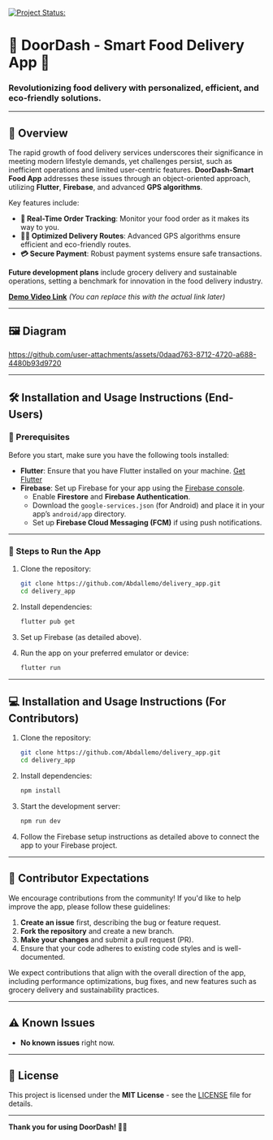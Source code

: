 [![Project Status: ](https://img.shields.io/badge/Project%20Status-%20finsh-green)](https://github.com/Abdallemo/delivery_app)
# 🚗 **DoorDash - Smart Food Delivery App** 🍔

### Revolutionizing food delivery with personalized, efficient, and eco-friendly solutions.

---

## 🌟 **Overview**

The rapid growth of food delivery services underscores their significance in meeting modern lifestyle demands, yet challenges persist, such as inefficient operations and limited user-centric features. **DoorDash-Smart Food App** addresses these issues through an object-oriented approach, utilizing **Flutter**, **Firebase**, and advanced **GPS algorithms**. 

Key features include:

- **🍕 Real-Time Order Tracking**: Monitor your food order as it makes its way to you.
- **🚴‍♂️ Optimized Delivery Routes**: Advanced GPS algorithms ensure efficient and eco-friendly routes.
- **💳 Secure Payment**: Robust payment systems ensure safe transactions.

**Future development plans** include grocery delivery and sustainable operations, setting a benchmark for innovation in the food delivery industry.

[**Demo Video Link**](#) *(You can replace this with the actual link later)*

---

## 🖼️ **Diagram**



https://github.com/user-attachments/assets/0daad763-8712-4720-a688-4480b93d9720



---

## 🛠️ **Installation and Usage Instructions (End-Users)**

### **🔧 Prerequisites**

Before you start, make sure you have the following tools installed:

- **Flutter**: Ensure that you have Flutter installed on your machine. [Get Flutter](https://flutter.dev/docs/get-started/install)
- **Firebase**: Set up Firebase for your app using the [Firebase console](https://console.firebase.google.com/).
  - Enable **Firestore** and **Firebase Authentication**.
  - Download the `google-services.json` (for Android) and place it in your app’s `android/app` directory.
  - Set up **Firebase Cloud Messaging (FCM)** if using push notifications.

---

### **🚀 Steps to Run the App**

1. Clone the repository:

    ```bash
    git clone https://github.com/Abdallemo/delivery_app.git
    cd delivery_app
    ```

2. Install dependencies:

    ```bash
    flutter pub get
    ```

3. Set up Firebase (as detailed above).

4. Run the app on your preferred emulator or device:

    ```bash
    flutter run
    ```

---

## 💻 **Installation and Usage Instructions (For Contributors)**

1. Clone the repository:

    ```bash
    git clone https://github.com/Abdallemo/delivery_app.git
    cd delivery_app
    ```

2. Install dependencies:

    ```bash
    npm install
    ```

3. Start the development server:

    ```bash
    npm run dev
    ```

4. Follow the Firebase setup instructions as detailed above to connect the app to your Firebase project.

---

## 🤝 **Contributor Expectations**

We encourage contributions from the community! If you'd like to help improve the app, please follow these guidelines:

1. **Create an issue** first, describing the bug or feature request.
2. **Fork the repository** and create a new branch.
3. **Make your changes** and submit a pull request (PR).
4. Ensure that your code adheres to existing code styles and is well-documented.

We expect contributions that align with the overall direction of the app, including performance optimizations, bug fixes, and new features such as grocery delivery and sustainability practices.

---

## ⚠️ **Known Issues**

- **No known issues** right now. 

---

## 📜 **License**

This project is licensed under the **MIT License** - see the [LICENSE](LICENSE) file for details.

---

**Thank you for using DoorDash! 🚀🍔**
